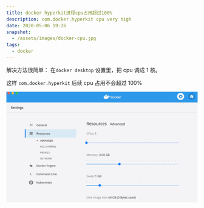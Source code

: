 ```yaml
---
title: docker hyperkit进程cpu占用超过100%
description: com.docker.hyperkit cpu very high
date: 2020-05-06 19:26
snapshot:
  - /assets/images/docker-cpu.jpg
tags:
  - docker
---
```


解决方法很简单： 在`docker desktop` 设置里，把 cpu 调成 1 核。

这样 `com.docker.hyperkit` 后续 cpu 占用不会超过 100%

![](/assets/images/docker-cpu.jpg)
